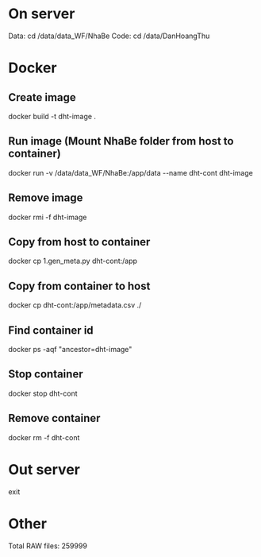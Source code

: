 # On server
Data: cd /data/data_WF/NhaBe
Code: cd /data/DanHoangThu

# Docker
## Create image
docker build -t dht-image .
## Run image (Mount NhaBe folder from host to container)
docker run -v /data/data_WF/NhaBe:/app/data --name dht-cont dht-image
## Remove image
docker rmi -f dht-image

## Copy from host to container
docker cp 1.gen_meta.py dht-cont:/app
## Copy from container to host
docker cp dht-cont:/app/metadata.csv ./
## Find container id
docker ps -aqf "ancestor=dht-image"
## Stop container
docker stop dht-cont
## Remove container
docker rm -f dht-cont

# Out server
exit

# Other
Total RAW files: 259999